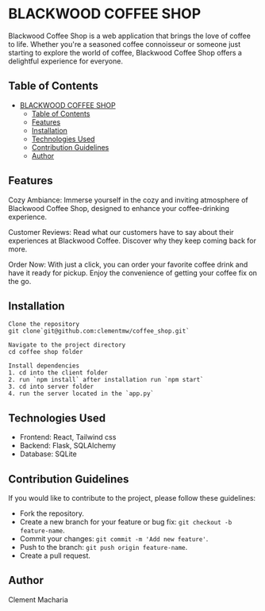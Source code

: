 # BLACKWOOD COFFEE SHOP
Blackwood Coffee Shop is a web application that brings the love of coffee to life. Whether you're a seasoned coffee connoisseur or someone just starting to explore the world of coffee, Blackwood Coffee Shop offers a delightful experience for everyone.

## Table of Contents
- [BLACKWOOD COFFEE SHOP](#blackwood-coffee-shop)
  - [Table of Contents](#table-of-contents)
  - [Features](#features)
  - [Installation](#installation)
  - [Technologies Used](#technologies-used)
  - [Contribution Guidelines](#contribution-guidelines)
  - [Author](#author)


## Features

Cozy Ambiance: Immerse yourself in the cozy and inviting atmosphere of Blackwood Coffee Shop, designed to enhance your coffee-drinking experience.

Customer Reviews: Read what our customers have to say about their experiences at Blackwood Coffee. Discover why they keep coming back for more.

Order Now: With just a click, you can order your favorite coffee drink and have it ready for pickup. Enjoy the convenience of getting your coffee fix on the go.


## Installation

    Clone the repository
    git clone`git@github.com:clementmw/coffee_shop.git`

    Navigate to the project directory
    cd coffee shop folder

    Install dependencies
    1. cd into the client folder 
    2. run `npm install` after installation run `npm start` 
    3. cd into server folder 
    4. run the server located in the `app.py`

## Technologies Used
- Frontend: React, Tailwind css
- Backend: Flask, SQLAlchemy
- Database: SQLite 
  
## Contribution Guidelines
If you would like to contribute to the project, please follow these guidelines:
- Fork the repository.
- Create a new branch for your feature or bug fix: `git checkout -b feature-name`.
- Commit your changes: `git commit -m 'Add new feature'`.
- Push to the branch: `git push origin feature-name`.
- Create a pull request.

## Author
Clement Macharia